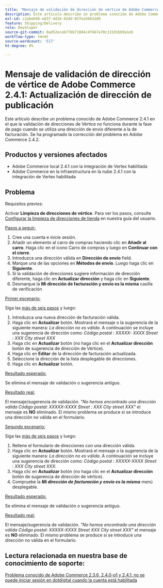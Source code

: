 ```yaml
---
title: 'Mensaje de validación de dirección de vértice de Adobe Commerce 2.4.1: Actualización de dirección de publicación'
description: Este artículo describe un problema conocido de Adobe Commerce 2.4.1 en el que la validación de direcciones de Vértice no funciona durante la fase de pago cuando se utiliza una dirección de envío diferente a la de facturación. Se ha programado la corrección del problema en Adobe Commerce 2.4.2.
exl-id: c2abeb96-e837-4d16-92dd-82fea5661dd9
feature: Shipping/Delivery
role: Developer
source-git-commit: 0ad52eceb776b71604c4f467a70c13191bb9a1eb
workflow-type: tm+mt
source-wordcount: '517'
ht-degree: 0%

---
```


# Mensaje de validación de dirección de vértice de Adobe Commerce 2.4.1: Actualización de dirección de publicación

Este artículo describe un problema conocido de Adobe Commerce 2.4.1 en el que la validación de direcciones de Vértice no funciona durante la fase de pago cuando se utiliza una dirección de envío diferente a la de facturación. Se ha programado la corrección del problema en Adobe Commerce 2.4.2.

## Productos y versiones afectados

* Adobe Commerce local 2.4.1 con la integración de Vertex habilitada
* Adobe Commerce en la infraestructura en la nube 2.4.1 con la integración de Vertex habilitada

## Problema

Requisitos previos:

Activar **Limpieza de direcciones de vértice**. Para ver los pasos, consulte [Configurar la limpieza de direcciones de tienda](https://experienceleague.adobe.com/docs/commerce-knowledge-base/kb/troubleshooting/miscellaneous/vertex-address-cleansing-different-addresses-not-allowed.html) en nuestra guía del usuario.

<u>Pasos a seguir:</u>

1. Cree una cuenta e inicie sesión.
1. Añadir un elemento al carro de compras haciendo clic en **Añadir al carro**. Haga clic en el icono Carro de compras y luego en **Continuar con el cierre**.
1. Introduzca una dirección válida en **Dirección de envío** field.
1. Marque una de las opciones en **Métodos de envío**. Luego haga clic en **Siguiente**.
1. Si la validación de direcciones sugiere información de dirección diferente, haga clic en **Actualizar dirección** y haga clic en **Siguiente**.
1. Desmarque la **Mi dirección de facturación y envío es la misma** casilla de verificación

<u>Primer escenario:</u>

Siga las [más de seis pasos](/help/troubleshooting/miscellaneous/magento-2-4-1-vertex-address-validation-message-post-address-update.md#first_sixth) y luego:

1. Introduzca una nueva dirección de facturación válida.
1. Haga clic en **Actualizar** botón. Mostrará el mensaje o la sugerencia de la siguiente manera: *La dirección no es válida.* A continuación se incluye una sugerencia de dirección como: *Código postal : XXXXX- XXXX Street : XXX City street XXX*
1. Haga clic en **Actualizar** botón (no haga clic en el **Actualizar dirección** botón de sugerencia de dirección de Vértice).
1. Haga clic en **Editar** de la dirección de facturación actualizada.
1. Seleccione la dirección de la lista desplegable de direcciones.
1. Haga clic en **Actualizar** botón.

<u>Resultado esperado:</u>

Se elimina el mensaje de validación o sugerencia antiguo.

<u>Resultado real:</u>

El mensaje/sugerencia de validación. *&quot;No hemos encontrado una dirección válida Código postal: XXXXX-XXXX Street : XXX City street XXX&quot;* el mensaje es **NO** eliminado. El mismo problema se produce si se introduce una dirección no válida en el formulario.

<u>Segundo escenario:</u>

Siga las [más de seis pasos](/help/troubleshooting/miscellaneous/magento-2-4-1-vertex-address-validation-message-post-address-update.md#first_sixth) y luego:

1. Rellene el formulario de direcciones con una dirección válida.
1. Haga clic en **Actualizar** botón. Mostrará el mensaje o la sugerencia de la siguiente manera: *La dirección no es válida.* A continuación se incluye una sugerencia de dirección como: *Código postal : XXXXX-XXXX Street : XXX City street XXX*.
1. Haga clic en **Actualizar** botón (no haga clic en el **Actualizar dirección** botón de sugerencia de dirección de vértice).
1. Compruebe la ***Mi dirección de facturación y envío es la misma*** menú desplegable.

<u>Resultado esperado:</u>

Se elimina el mensaje de validación o sugerencia antiguo.

<u>Resultado real:</u>

El mensaje/sugerencia de validación. *&quot;No hemos encontrado una dirección válida Código postal: XXXXX-XXXX Street XXX City street XXX&quot;* el mensaje es **NO** eliminado. El mismo problema se produce si se introduce una dirección no válida en el formulario.

## Lectura relacionada en nuestra base de conocimiento de soporte:

[Problema conocido de Adobe Commerce 2.3.6, 2.4.0-p1 y 2.4.1: no se puede iniciar sesión en dotdigital cuando la cuenta está habilitada](/help/troubleshooting/miscellaneous/magento-2-3-6-2-4-0-p1-2-4-1-known-issue-dotdigital-login.md)

